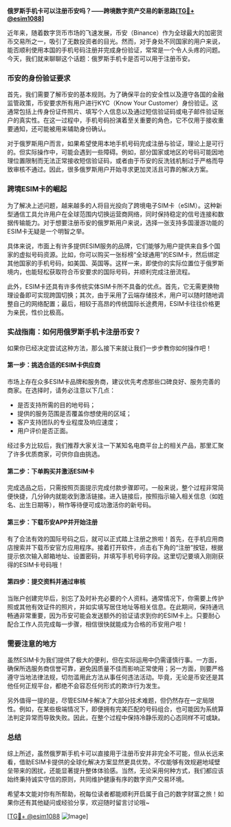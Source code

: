 **俄罗斯手机卡可以注册币安吗？——跨境数字资产交易的新思路[[TG💪+ @esim1088](https://t.me/s/esim1088)]**

近年来，随着数字货币市场的飞速发展，币安（Binance）作为全球最大的加密货币交易所之一，吸引了无数投资者的目光。然而，对于身处不同国家的用户来说，能否顺利使用本国的手机号码注册并完成身份验证，常常是一个令人头疼的问题。今天，我们就来聊聊这个话题：俄罗斯手机卡是否可以用于注册币安。

### 币安的身份验证要求

首先，我们需要了解币安的基本规则。为了确保平台的安全性以及遵守各国的金融监管政策，币安要求所有用户进行KYC（Know Your Customer）身份验证。这通常包括上传身份证件照片、填写个人信息以及通过短信验证码或电子邮件验证账户的真实性。在这一过程中，手机号码扮演着至关重要的角色，它不仅用于接收重要通知，还可能被用来辅助身份确认。

对于俄罗斯用户而言，如果希望使用本地手机号码完成注册与验证，理论上是可行的。但实际操作中，可能会遇到一些障碍。例如，部分国家或地区的号码可能因地理位置限制而无法正常接收短信验证码，或者由于币安的反洗钱机制过于严格而导致审核不通过。因此，很多俄罗斯用户开始寻求更加灵活且可靠的解决方案。

### 跨境ESIM卡的崛起

为了解决上述问题，越来越多的人将目光投向了跨境电子SIM卡（eSIM）。这种新型通信工具允许用户在全球范围内切换运营商网络，同时保持稳定的信号连接和数据传输能力。对于想要注册币安的俄罗斯用户来说，选择一张支持多国漫游功能的ESIM卡无疑是一个明智之举。

具体来说，市面上有许多提供ESIM服务的品牌，它们能够为用户提供来自多个国家的虚拟号码资源。比如，你可以购买一张标榜“全球通用”的ESIM卡，然后绑定其他国家的手机号码，如美国、英国等。这样一来，即使你的实际位置位于俄罗斯境内，也能轻松获取符合币安要求的国际号码，并顺利完成注册流程。

此外，ESIM卡还具有许多传统实体SIM卡所不具备的优点。首先，它无需更换物理设备即可实现跨国切换；其次，由于采用了云端存储技术，用户可以随时随地调整自己的网络配置；最后，相较于高昂的传统国际长途费用，ESIM卡往往价格更为亲民，性价比极高。

### 实战指南：如何用俄罗斯手机卡注册币安？

如果你已经决定尝试这种方法，那么接下来就让我们一步步教你如何操作吧！

#### 第一步：挑选合适的ESIM卡供应商

市场上存在众多ESIM卡品牌和服务商，建议优先考虑那些口碑良好、服务完善的商家。在选择时，请务必注意以下几点：
- 是否支持所需的目的地号码；
- 提供的服务范围是否覆盖你想使用的区域；
- 客户支持团队的专业程度及响应速度；
- 用户评价是否正面。

经过多方比较后，我们推荐大家关注一下某知名电商平台上的相关产品，那里汇聚了许多优质商家，可供你自由挑选。

#### 第二步：下单购买并激活ESIM卡

完成选品之后，只需按照页面提示完成付款步骤即可。一般来说，整个过程非常简便快捷，几分钟内就能收到激活链接。进入链接后，按照指示输入相关信息（如姓名、出生日期等），稍作等待便可成功激活你的新号码。

#### 第三步：下载币安APP并开始注册

有了合法有效的国际号码之后，就可以正式踏上注册之旅啦！首先，在手机应用商店搜索并下载币安官方应用程序。接着打开软件，点击右下角的“注册”按钮，根据提示依次输入邮箱地址、设置密码，并填写手机号码字段。这里切记要填入刚刚获得的ESIM卡号码哦！

#### 第四步：提交资料并通过审核

当账户创建完毕后，别忘了及时补充必要的个人资料。通常情况下，你需要上传护照或其他有效证件的照片，并如实填写居住地址等相关信息。在此期间，保持通讯畅通非常重要，因为币安可能会发送额外的验证请求到你的ESIM卡上。只要耐心配合工作人员完成每一步骤，相信很快就能成为合格的币安用户啦！

### 需要注意的地方

虽然ESIM卡为我们提供了极大的便利，但在实际运用中仍需谨慎行事。一方面，确保所选服务商信誉可靠，避免因质量不佳而影响正常使用；另一方面，则要严格遵守当地法律法规，切勿滥用此方法从事任何违法活动。毕竟，无论是币安还是其他任何正规平台，都绝不会容忍任何形式的欺诈行为发生。

另外值得一提的是，尽管ESIM卡解决了大部分技术难题，但仍然存在一定局限性。例如，在某些极端情况下，即便拥有完美匹配的号码组合，也可能因为系统算法判定异常而导致失败。因此，在整个过程中保持冷静乐观的心态同样不可或缺。

### 总结

综上所述，虽然俄罗斯手机卡可以直接用于注册币安并非完全不可能，但从长远来看，借助ESIM卡提供的全球化解决方案显然更具优势。不仅能够有效规避地域壁垒带来的困扰，还能显著提升整体体验感。当然，无论采用何种方式，我们都应该始终秉持诚实守信的原则，共同维护健康有序的数字资产交易环境。

希望本文能对你有所帮助，祝每位读者都能顺利开启属于自己的数字财富之旅！如果你还有其他疑问或经验分享，欢迎随时留言讨论哦~

[[TG💪+ @esim1088](https://t.me/s/esim1088) ![Image](https://i.postimg.cc/4NQfJmqS/Snipaste-2025-05-13-00-14-12.png)]